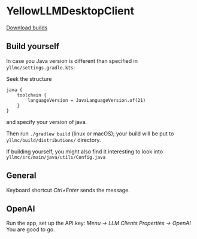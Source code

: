 # YellowLLMDesktopClient

[Download builds](/download)

## Build yourself

In case you Java version is different than specified in `yllmc/settings.gradle.kts`:

Seek the structure
```
java {
    toolchain {
        languageVersion = JavaLanguageVersion.of(21)
    }
}
```

and specify your version of java.

Then run `./gradlew build` (linux or macOS); your build will be put to `yllmc/build/distributions/` directory.


If building yourself, you might also find it interesting to look into `yllmc/src/main/java/utils/Config.java`

## General
 Keyboard shortcut *Ctrl+Enter* sends the message.

## OpenAI
 Run the app, set up the API key: *Menu -> LLM Clients Properties -> OpenAI*
 You are good to go.